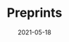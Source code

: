---
date: 2021-05-18
##
title:    Preprints
## Titel der Publikation, beispielweise The Lancet.
##
authors: 'Ramos, EM, Araújo, ELL, de Souza, ID, et al.'
##
status:   Preprint
##
en:
  subtitle:   'Vitamin D, Zinc and Iron in Adult Patients with Covid-19 and Their Action in the Immune Response as Biomarkers'
  ##
  description: ' COVID-19 in 2020 brought challenges to the Brazilian public health system with an emerging virus with respiratory contagion called SARS-CoV-2. There are few studies in Brazil and in some countries, on the increased incidence of certain viral respiratory infections, includ-ing H1N1 and coronavirus and their association with low levels of vitamin D, zinc and iron. The aim of this study was to demonstrate that the deficit of vitamin D, zinc and iron has an impact on the infectious process of patients with COVID-19 and to establish new forms of prevention for the worsening of COVID-19 in the human body. Data were collected from medical records and test results from patients being followed up during the treatment period for COVID-19. Patients with low blood levels of vitamin D, zinc and iron during the treatment period of COVID-19 had a higher percentage of worsening and complications requiring hospitalization in intensive care beds. The ingestion of vitamin D, zinc and iron in the treatment period of patients with COVID-19 in addition to being an immunological protector against SARS-CoV-2 and alleviating the process of worsening the disease can also act as a biomarker in cases of this disease.'
  ## 
  tags:    [COVID-19, zinc, vitamin D, iron, gripes, anemia]
## 
de: 
  ##
  subtitle:   'Vitamin D, Zink und Eisen bei erwachsenen Patienten mit Covid-19 und ihre Wirkung auf die Immunreaktion als Biomarker'
  ##
  description: 'COVID-19 im Jahr 2020 stellte das brasilianische Gesundheitssystem vor Herausforderungen durch ein neu auftretendes Virus mit Atemwegsansteckung namens SARS-CoV-2. In Brasilien und in einigen anderen Ländern gibt es nur wenige Studien über die erhöhte Inzidenz bestimmter viraler Atemwegsinfektionen, einschließlich H1N1 und Coronavirus, und deren Zusammenhang mit niedrigen Vitamin-D-, Zink- und Eisenspiegeln. Ziel dieser Studie war nachzuweisen, dass sich ein Mangel an Vitamin D, Zink und Eisen auf den Infektionsprozess von Patienten mit COVID-19 auswirkt und neue Formen der Prävention für die Verschlimmerung von COVID-19 im menschlichen Körper zu etablieren. Die Daten wurden anhand von Krankenakten und Testergebnissen von Patienten erhoben, die während des Behandlungszeitraums für COVID-19 nachbeobachtet wurden. Bei Patienten, die während des Behandlungszeitraums von COVID-19 niedrige Blutspiegel von Vitamin D, Zink und Eisen aufwiesen, kam es häufiger zu einer Verschlechterung der Krankheit und zu Komplikationen, die einen Krankenhausaufenthalt auf der Intensivstation erforderlich machten. Die Einnahme von Vitamin D, Zink und Eisen während der Behandlung von Patienten mit COVID-19 kann nicht nur einen immunologischen Schutz gegen SARS-CoV-2 bieten und die Verschlimmerung der Krankheit abmildern, sondern auch als Biomarker für diese Krankheit fungieren.'
  ## 
  ##
  tags:     [COVID-19, Zink, Vitamin D, Eisen, Grippe, Anämie]
##
group:  "Treatments"
##
credit:      https://doi.org/10.20944/preprints202105.0413.v1
##
## 2020-09-30_10.1038_s41590-020-00808-x.md
---